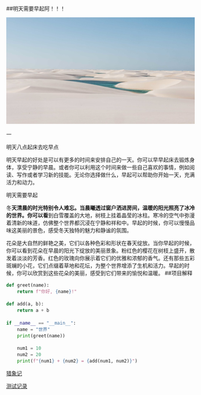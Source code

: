 # 

##明天需要早起阿！！！

![084.png](Untitled%201773230825a54f688313f161285fc6e6/084.png)

一

明天八点起床去吃早点

明天早起的好处是可以有更多的时间来安排自己的一天。你可以早早起床去锻炼身体，享受宁静的早晨。或者你可以利用这个时间来做一些自己喜欢的事情，例如阅读、写作或者学习新的技能。无论你选择做什么，早起可以帮助你开始一天，充满活力和动力。 

明天需要早起

冬**天清晨的时光特别令人难忘。当晨曦透过窗户洒进房间，温暖的阳光照亮了冰冷的世界。你可以看**到白雪覆盖的大地，树枝上挂着晶莹的冰柱。寒冷的空气中弥漫着清新的味道，仿佛整个世界都沉浸在宁静和祥和中。早起的时候，你可以慢慢品味这美丽的景色，感受冬天独特的魅力和静谧的氛围。

花朵是大自然的鲜艳之美，它们以各种色彩和形状在春天绽放。当你早起的时候，你可以看到花朵在早晨的阳光下绽放的美丽景象。粉红色的樱花在树枝上盛开，散发着淡淡的芳香。红色的玫瑰向你展示着它们的优雅和浓郁的香气。还有那些五彩斑斓的小花，它们点缀着草地和花坛，为整个世界增添了生机和活力。早起的时候，你可以欣赏到这些花朵的美丽，感受到它们带来的愉悦和温暖。
##项目解释
```python
def greet(name):
    return f"你好, {name}!"

def add(a, b):
    return a + b

if __name__ == "__main__":
    name = "世界"
    print(greet(name))

    num1 = 10
    num2 = 20
    print(f"{num1} + {num2} = {add(num1, num2)}")

```

[猎象记](Untitled%201773230825a54f688313f161285fc6e6/%E7%8C%8E%E8%B1%A1%E8%AE%B0%2023548b956cdc456db2aafefa7c44918c.md)

[测试记录](Untitled%201773230825a54f688313f161285fc6e6/%E6%B5%8B%E8%AF%95%E8%AE%B0%E5%BD%95%20023d281e74324ebba7d167be01fd96a7.md)